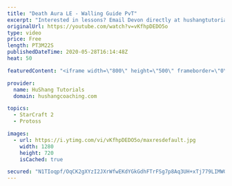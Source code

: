 ```yaml
---
title: "Death Aura LE - Walling Guide PvT"
excerpt: "Interested in lessons? Email Devon directly at hushangtutorials@outlook.com ------------------------------------------------------------------------------------------------------- Want to support HuShang Tutorials directly? Patreon is a website where you can contribute a monthly donation that will help"
originalUrl: https://youtube.com/watch?v=vKfhpDEDO5o
type: video
price: Free
length: PT3M22S
publishedDateTime: 2020-05-28T16:14:48Z
heat: 50

featuredContent: "<iframe width=\"800\" height=\"500\" frameborder=\"0\" src=\"https://www.youtube.com/embed/vKfhpDEDO5o\" allow=\"accelerometer; autoplay; encrypted-media; gyroscope; picture-in-picture\" allowfullscreen></iframe>"

provider:
  name: HuShang Tutorials
  domain: hushangcoaching.com

topics:
  - StarCraft 2
  - Protoss

images:
  - url: https://i.ytimg.com/vi/vKfhpDEDO5o/maxresdefault.jpg
    width: 1280
    height: 720
    isCached: true

secured: "N1TIoqpf/OqCK2gXYzI2JXrWfwEKdYGkGdhFTrFSg7p8Aq3UH+xTj779LIMWG0YRE4PP+feJv/mGNihU7qrH0AOu4Lnso9YGui+uMkmBQupctkAphz5vA+trQlsNlvRIAbKazW8W2bPqUqBhWhB6AoMWO6144sCmolZos/SJZastNT/TEVkOiA7j/mnbwUp3FoPRJF2BXc5pXmW1HS2kEMY91H6hT/JIKQ53DfzrxXhJkcHT5gfPrTl+PD6Bm/ZmqC7aLKawaPwJKbxaQFRNcJmqr073aUKaFkmwMb/KTaODOAXaOr/eZ4aOHNQG9VGbYkL7DHusVV03u7qI62XDZh53v+2d0+6zOFZPa+DlnjidnOScGMqYgBuVSpvfpBiS+CDXPMqTQDp06jSPUf0Ex8izRRTjK9D8QCelBIKFIoQ=;Fad8uBaW2J0Yq7NkM6XNBQ=="
---
```


